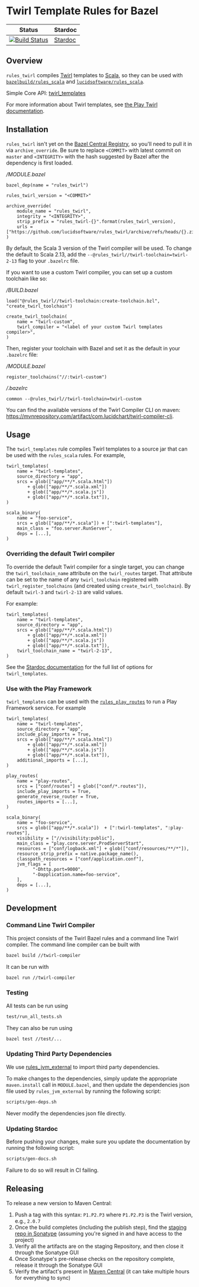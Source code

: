 # Twirl Template Rules for Bazel

| Status | Stardoc
| --- | --- |
| [![Build Status](https://github.com/lucidsoftware/rules_twirl/workflows/CI/badge.svg)](https://github.com/lucidsoftware/rules_twirl/actions) | [Stardoc](docs/stardoc/twirl.md) |

## Overview

`rules_twirl` compiles [Twirl](https://github.com/playframework/twirl) templates to
[Scala](http://www.scala-lang.org/), so they can be used with
[`bazelbuild/rules_scala`](https://github.com/bazelbuild/rules_scala) and
[`lucidsoftware/rules_scala`](https://github.com/lucidsoftware/rules_scala).

Simple Core API: [twirl_templates](docs/stardoc/twirl.md)

For more information about Twirl templates, see
[the Play Twirl documentation](https://www.playframework.com/documentation/latest/ScalaTemplates#the-template-engine).

## Installation

`rules_twirl` isn't yet on the [Bazel Central Registry](https://registry.bazel.build/), so you'll
need to pull it in via `archive_override`. Be sure to replace `<COMMIT>` with  latest commit on
`master` and `<INTEGRITY>` with the hash suggested by Bazel after the dependency is first loaded.

*/MODULE.bazel*

```starlark
bazel_dep(name = "rules_twirl")

rules_twirl_version = "<COMMIT>"

archive_override(
    module_name = "rules_twirl",
    integrity = "<INTEGRITY>",
    strip_prefix = "rules_twirl-{}".format(rules_twirl_version),
    urls = ["https://github.com/lucidsoftware/rules_twirl/archive/refs/heads/{}.zip".format(rules_twirl_version)],
)
```

By default, the Scala 3 version of the Twirl compiler will be used. To change the default to
Scala 2.13, add the `--@rules_twirl//twirl-toolchain=twirl-2-13` flag to your `.bazelrc` file.

If you want to use a custom Twirl compiler, you can set up a custom toolchain like so:

*/BUILD.bazel*

```starlark
load("@rules_twirl//twirl-toolchain:create-toolchain.bzl", "create_twirl_toolchain")

create_twirl_toolchain(
    name = "twirl-custom",
    twirl_compiler = "<label of your custom Twirl templates compiler>",
)
```

Then, register your toolchain with Bazel and set it as the default in your `.bazelrc` file:

*/MODULE.bazel*

```starlark
register_toolchains("//:twirl-custom")
```

*/.bazelrc*

```
common --@rules_twirl//twirl-toolchain=twirl-custom
```

You can find the available versions of the Twirl Compiler CLI on maven:
https://mvnrepository.com/artifact/com.lucidchart/twirl-compiler-cli.

## Usage

The `twirl_templates` rule compiles Twirl templates to a source jar that can be used with the
`rules_scala` rules. For example,

```starlark
twirl_templates(
    name = "twirl-templates",
    source_directory = "app",
    srcs = glob(["app/**/*.scala.html"])
        + glob(["app/**/*.scala.xml"])
        + glob(["app/**/*.scala.js"])
        + glob(["app/**/*.scala.txt"]),
)

scala_binary(
    name = "foo-service",
    srcs = glob(["app/**/*.scala"]) + [":twirl-templates"],
    main_class = "foo.server.RunServer",
    deps = [...],
)
```

### Overriding the default Twirl compiler

To override the default Twirl compiler for a single target, you can change the
`twirl_toolchain_name` attribute on the `twirl_routes` target. That attribute can be set to the name
of any `twirl_toolchain` registered with `twirl_register_toolchains` (and created using
`create_twirl_toolchain`). By default `twirl-3` and `twirl-2-13` are valid values.

For example:

```starlark
twirl_templates(
    name = "twirl-templates",
    source_directory = "app",
    srcs = glob(["app/**/*.scala.html"])
        + glob(["app/**/*.scala.xml"])
        + glob(["app/**/*.scala.js"])
        + glob(["app/**/*.scala.txt"]),
    twirl_toolchain_name = "twirl-2-13",
)
```

See the [Stardoc documentation](docs/stardoc/twirl.md) for the full list of options for
`twirl_templates`.

### Use with the Play Framework

`twirl_templates` can be used with the
[`rules_play_routes`](https://github.com/lucidsoftware/rules_play_routes) to run a Play Framework
service. For example

```starlark
twirl_templates(
    name = "twirl-templates",
    source_directory = "app",
    include_play_imports = True,
    srcs = glob(["app/**/*.scala.html"])
        + glob(["app/**/*.scala.xml"])
        + glob(["app/**/*.scala.js"])
        + glob(["app/**/*.scala.txt"]),
    additional_imports = [...],
)

play_routes(
    name = "play-routes",
    srcs = ["conf/routes"] + glob(["conf/*.routes"]),
    include_play_imports = True,
    generate_reverse_router = True,
    routes_imports = [...],
)

scala_binary(
    name = "foo-service",
    srcs = glob(["app/**/*.scala"])  + [":twirl-templates", ":play-routes"],
    visibility = ["//visibility:public"],
    main_class = "play.core.server.ProdServerStart",
    resources = ["conf/logback.xml"] + glob(["conf/resources/**/*"]),
    resource_strip_prefix = native.package_name(),
    classpath_resources = ["conf/application.conf"],
    jvm_flags = [
    	  "-Dhttp.port=9000",
    	  "-Dapplication.name=foo-service",
    ],
    deps = [...],
)
```

## Development

### Command Line Twirl Compiler

This project consists of the Twirl Bazel rules and a command line Twirl compiler. The
command line compiler can be built with

```bash
bazel build //twirl-compiler
```

It can be run with
```bash
bazel run //twirl-compiler
```

### Testing
All tests can be run using

```bash
test/run_all_tests.sh
```

They can also be run using
```bash
bazel test //test/...
```

### Updating Third Party Dependencies

We use [rules_jvm_external](https://github.com/bazelbuild/rules_jvm_external) to import
third party dependencies.

To make changes to the dependencies, simply update the appropriate `maven.install` call in
`MODULE.bazel`, and then update the dependencies json file used by `rules_jvm_external` by running
the following script:

```bash
scripts/gen-deps.sh
```

Never modify the dependencies json file directly.

### Updating Stardoc

Before pushing your changes, make sure you update the documentation by running the following script:

```bash
scripts/gen-docs.sh
```

Failure to do so will result in CI failing.

## Releasing
To release a new version to Maven Central:
 1. Push a tag with this syntax: `P1.P2.P3` where `P1.P2.P3` is the Twirl version, e.g., `2.0.7`
 2. Once the build completes (including the publish step), find the
    [staging repo in Sonatype](https://oss.sonatype.org/#stagingRepositories) (assuming you're
    signed in and have access to the project)
 3. Verify all the artifacts are on the staging Repository, and then close it through the
    Sonatype GUI
 4. Once Sonatype's pre-release checks on the repository complete, release it through the
    Sonatype GUI
 5. Verify the artifact's present in
    [Maven Central](https://search.maven.org/search?q=com.lucidchart) (it can take multiple hours
    for everything to sync)
